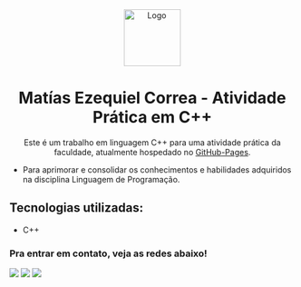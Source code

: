 <div align="center">
  <img alt="Logo" src="https://i.ibb.co/nPBYTwp/ISO-C-Logo-svg.png" width="100" />
</div>
<h1 align="center">
  Matías Ezequiel Correa - Atividade Prática em C++
</h1>
<p align="center">
  Este é um trabalho em linguagem C++ para uma atividade prática da faculdade, atualmente hospedado no <a href="https://github.com/matias-ezequiel-correa">GitHub-Pages</a>.
</p>

* Para aprimorar e consolidar os conhecimentos e habilidades adquiridos na disciplina Linguagem de Programação.

## Tecnologias utilizadas:
 * C++

 ### Pra entrar em contato, veja as redes abaixo!
 
<div> 
  <a href="https://instagram.com/maticorrea10" target="_blank"><img src="https://img.shields.io/badge/-Instagram-%23E4405F?style=for-the-badge&logo=instagram&logoColor=white" target="_blank"></a>
  <a href = "https://matiasecorrea19@gmail.com"><img src="https://img.shields.io/badge/-Gmail-%23333?style=for-the-badge&logo=gmail&logoColor=white" target="_blank"></a>
  <a href="https://www.linkedin.com/in/matías-ezequiel-correa" target="_blank"><img src="https://img.shields.io/badge/-LinkedIn-%230077B5?style=for-the-badge&logo=linkedin&logoColor=white" target="_blank"></a> 
</div>
